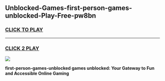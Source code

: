 
## Unblocked-Games-first-person-games-unblocked-Play-Free-pw8bn
<h3>
<a href="https://premium76.site?title=first-person-games-unblocked&ref=09A">CLICK TO PLAY</a></h3>
<hr>

<h3>
<a href="https://premium76.site?title=first-person-games-unblocked&ref=09A">CLICK 2 PLAY</a>
  
</h3>

<a href="https://premium76.site?title=first-person-games-unblocked&ref=09A"><img src="https://clearcache.store/games.png"></a>


**first-person-games-unblocked games unblocked: Your Gateway to Fun and Accessible Online Gaming**
